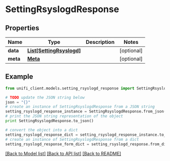 # SettingRsyslogdResponse


## Properties

Name | Type | Description | Notes
------------ | ------------- | ------------- | -------------
**data** | [**List[SettingRsyslogd]**](SettingRsyslogd.md) |  | [optional] 
**meta** | [**Meta**](Meta.md) |  | [optional] 

## Example

```python
from unifi_client.models.setting_rsyslogd_response import SettingRsyslogdResponse

# TODO update the JSON string below
json = "{}"
# create an instance of SettingRsyslogdResponse from a JSON string
setting_rsyslogd_response_instance = SettingRsyslogdResponse.from_json(json)
# print the JSON string representation of the object
print SettingRsyslogdResponse.to_json()

# convert the object into a dict
setting_rsyslogd_response_dict = setting_rsyslogd_response_instance.to_dict()
# create an instance of SettingRsyslogdResponse from a dict
setting_rsyslogd_response_form_dict = setting_rsyslogd_response.from_dict(setting_rsyslogd_response_dict)
```
[[Back to Model list]](../README.md#documentation-for-models) [[Back to API list]](../README.md#documentation-for-api-endpoints) [[Back to README]](../README.md)


